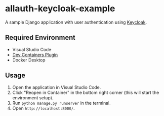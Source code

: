 # allauth-keycloak-example

A sample Django application with user authentication using [Keycloak](https://www.keycloak.org/).

## Required Environment

* Visual Studio Code
* [Dev Containers Plugin](https://marketplace.visualstudio.com/items?itemName=ms-vscode-remote.remote-containers)
* Docker Desktop

## Usage

1. Open the application in Visual Studio Code.
2. Click "Reopen in Container" in the bottom right corner (this will start the environment setup).
3. Run `python manage.py runserver` in the terminal.
4. Open `http://localhost:8000/`.